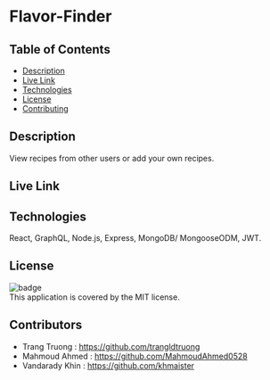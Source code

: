 
  <h1> Flavor-Finder </h1>

  ## Table of Contents
  - [Description](#description)
  - [Live Link](#live-link)
  - [Technologies](#technologies)
  - [License](#license)
  - [Contributing](#contributing)


  ## Description
  View recipes from other users or add your own recipes. 

  ## Live Link



  ## Technologies
  React, GraphQL, Node.js, Express, MongoDB/ MongooseODM, JWT.

  ## License
  ![badge](https://img.shields.io/badge/license-MIT-brightgreen)
  <br />
  This application is covered by the MIT license. 

  ## Contributors
  - Trang Truong : https://github.com/trangldtruong
  - Mahmoud Ahmed : https://github.com/MahmoudAhmed0528
  - Vandarady Khin : https://github.com/khmaister
  


